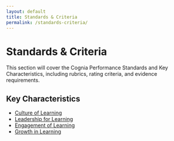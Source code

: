 ```yaml
---
layout: default
title: Standards & Criteria
permalink: /standards-criteria/
---
```

# Standards & Criteria

This section will cover the Cognia Performance Standards and Key Characteristics, including rubrics, rating criteria, and evidence requirements.

## Key Characteristics
- [Culture of Learning](/standards/culture-of-learning/)
- [Leadership for Learning](/standards/leadership-for-learning/)
- [Engagement of Learning](/standards/engagement-of-learning/)
- [Growth in Learning](/standards/growth-in-learning/) 